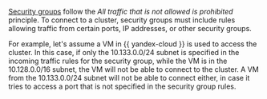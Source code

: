 [Security groups](../../vpc/concepts/security-groups.md) follow the _All traffic that is not allowed is prohibited_ principle. To connect to a cluster, security groups must include rules allowing traffic from certain ports, IP addresses, or other security groups.

For example, let's assume a VM in {{ yandex-cloud }} is used to access the cluster. In this case, if only the 10.133.0.0/24 subnet is specified in the incoming traffic rules for the security group, while the VM is in the 10.128.0.0/16 subnet, the VM will not be able to connect to the cluster. A VM from the 10.133.0.0/24 subnet will not be able to connect either, in case it tries to access a port that is not specified in the security group rules.
